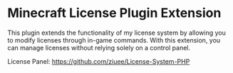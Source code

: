 # Minecraft License Plugin Extension

This plugin extends the functionality of my license system by allowing you to modify licenses through in-game commands. 
With this extension, you can manage licenses without relying solely on a control panel.

License Panel: https://github.com/ziuee/License-System-PHP
